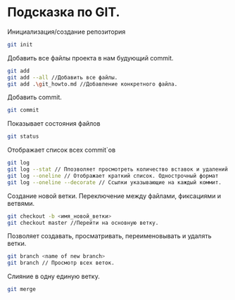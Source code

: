 # Подсказка по GIT.
Инициализация/создание репозитория
```sh
git init 
```
Добавить все файлы проекта в нам будующий commit.
```sh
git add
git add --all //Добавить все файлы.
git add .\git_howto.md //Добавление конкретного файла.
```
Добавить commit.
```sh
git commit
```
Показывает состояния файлов
```sh
git status
```
Отображает список всех commit`ов
```sh
git log
git log --stat // Ппозволяет просмотреть количество вставок и удалений в каждом файле.
git log --oneline // Отображает краткий список. Однострочный формат
git log --oneline --decorate // Ссылки указывающие на каждый коммит.
```
Создание новой ветки. Переключение между файлами, фиксациями и ветвями.
```sh
git checkout -b <имя_новой_ветки>
git checkout master //Перейти на основную ветку.
```
Позволяет создавать, просматривать, переименовывать и удалять ветки.
```sh
git branch <name of new branch>
git branch // Просмотр всех веток.
```
Слияние в одну единую ветку.
```sh
git merge
```
